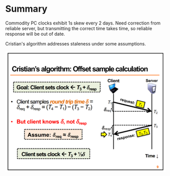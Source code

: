 # Summary

Commodity PC clocks exhibit 1s skew every 2 days. Need correction from reliable server, but transmitting the correct time takes time, so reliable response will be out of date.

Cristian's algorithm addresses staleness under some assumptions.

![Cristian's algorithm demo](/time/cristian.png)

